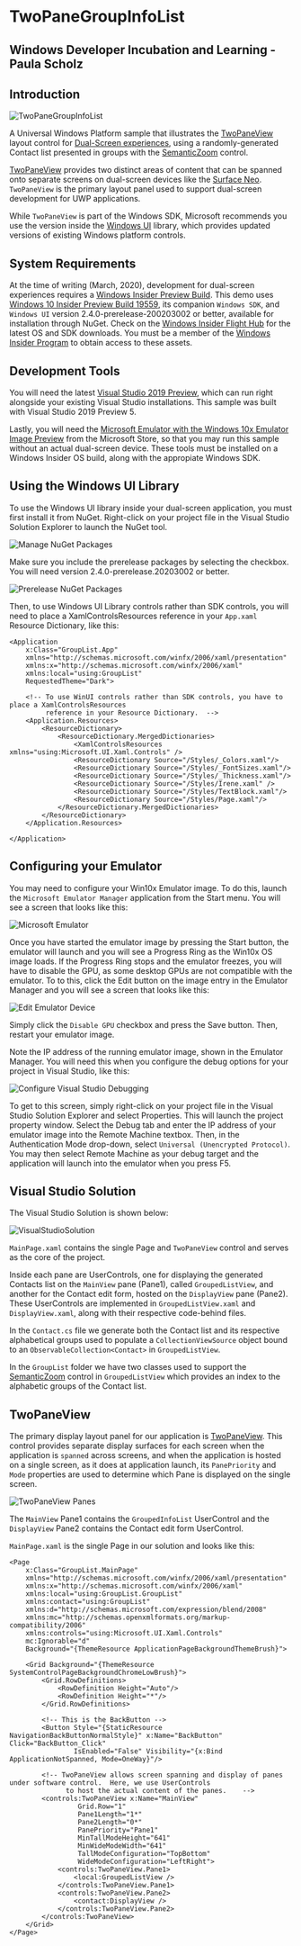 # TwoPaneGroupInfoList

## Windows Developer Incubation and Learning - Paula Scholz

## Introduction

![TwoPaneGroupInfoList](ReadmeImages/TwoPaneGroupInfoList.gif)

A Universal Windows Platform sample that illustrates the [TwoPaneView](https://docs.microsoft.com/en-us/windows/uwp/design/controls-and-patterns/two-pane-view) layout control for [Dual-Screen experiences](https://docs.microsoft.com/en-us/dual-screen/introduction), using a randomly-generated Contact list presented in groups with the [SemanticZoom](https://docs.microsoft.com/en-us/windows/uwp/design/controls-and-patterns/semantic-zoom) control.

[TwoPaneView](https://docs.microsoft.com/en-us/windows/uwp/design/controls-and-patterns/two-pane-view) provides two distinct areas of content that can be spanned onto separate screens on dual-screen devices like the [Surface Neo](https://www.microsoft.com/en-us/surface/devices/surface-neo?&OCID=AID2000022_SEM_oCeJqLSf&msclkid=41672d2d892e1554df52734a51ae580b). `TwoPaneView` is the primary layout panel used to support dual-screen development for UWP applications.

While `TwoPaneView` is part of the Windows SDK, Microsoft recommends you use the version inside the [Windows UI](https://docs.microsoft.com/en-us/uwp/toolkits/winui/) library, which provides updated versions of existing Windows platform controls.

## System Requirements

At the time of writing (March, 2020), development for dual-screen experiences requires a [Windows Insider Preview Build](https://docs.microsoft.com/en-us/windows-insider/at-home/get-started). This demo uses [Windows 10 Insider Preview Build 19559](https://blogs.windows.com/windowsexperience/2020/02/05/announcing-windows-10-insider-preview-build-19559/), its companion `Windows SDK`, and `Windows UI` version 2.4.0-prerelease-200203002 or better, available for installation through NuGet. Check on the [Windows Insider Flight Hub](https://docs.microsoft.com/en-us/windows-insider/flight-hub/) for the latest OS and SDK downloads. You must be a member of the [Windows Insider Program](https://insider.windows.com/en-us/) to obtain access to these assets.

## Development Tools

You will need the latest [Visual Studio 2019 Preview](https://visualstudio.microsoft.com/vs/preview/), which can run right alongside your existing Visual Studio installations. This sample was built with Visual Studio 2019 Preview 5.

Lastly, you will need the [Microsoft Emulator with the Windows 10x Emulator Image Preview](https://docs.microsoft.com/en-us/dual-screen/windows/get-dev-tools) from the Microsoft Store, so that you may run this sample without an actual dual-screen device. These tools must be installed on a Windows Insider OS build, along with the appropiate Windows SDK. 

## Using the Windows UI Library

To use the Windows UI library inside your dual-screen application, you must first install it from NuGet.  Right-click on your project file in the Visual Studio Solution Explorer to launch the NuGet tool.

![Manage NuGet Packages](ReadmeImages/TwoPaneNuget.png)

Make sure you include the prerelease packages by selecting the checkbox.  You will need version 2.4.0-prerelease.20203002 or better.

![Prerelease NuGet Packages](ReadmeImages/TwoPaneNuGetBrowse.png)

Then, to use Windows UI Library controls rather than SDK controls, you will need to place a XamlControlsResources reference in your `App.xaml` Resource Dictionary, like this:

```xaml
<Application
    x:Class="GroupList.App"
    xmlns="http://schemas.microsoft.com/winfx/2006/xaml/presentation"
    xmlns:x="http://schemas.microsoft.com/winfx/2006/xaml"
    xmlns:local="using:GroupList"
    RequestedTheme="Dark">

    <!-- To use WinUI controls rather than SDK controls, you have to place a XamlControlsResources
         reference in your Resource Dictionary.  -->
    <Application.Resources>
        <ResourceDictionary>
            <ResourceDictionary.MergedDictionaries>
                <XamlControlsResources xmlns="using:Microsoft.UI.Xaml.Controls" />
                <ResourceDictionary Source="/Styles/_Colors.xaml"/>
                <ResourceDictionary Source="/Styles/_FontSizes.xaml"/>
                <ResourceDictionary Source="/Styles/_Thickness.xaml"/>
                <ResourceDictionary Source="/Styles/Irene.xaml" />
                <ResourceDictionary Source="/Styles/TextBlock.xaml"/>
                <ResourceDictionary Source="/Styles/Page.xaml"/>
            </ResourceDictionary.MergedDictionaries>
        </ResourceDictionary>
    </Application.Resources>

</Application>
```
## Configuring your Emulator

You may need to configure your Win10x Emulator image.  To do this, launch the `Microsoft Emulator Manager` application from the Start menu. You will see a screen that looks like this:

![Microsoft Emulator](ReadmeImages/EmulatorManager.png)

Once you have started the emulator image by pressing the Start button, the emulator will launch and you will see a Progress Ring as the Win10x OS image loads.  If the Progress Ring stops and the emulator freezes, you will have to disable the GPU, as some desktop GPUs are not compatible with the emulator.  To to this, click the Edit button on the image entry in the Emulator Manager and you will see a screen that looks like this:

![Edit Emulator Device](ReadmeImages/ConfigureEmulator.png)

Simply click the `Disable GPU` checkbox and press the Save button.  Then, restart your emulator image.

Note the IP address of the running emulator image, shown in the Emulator Manager.  You will need this when you configure the debug options for your project in Visual Studio, like this:

![Configure Visual Studio Debugging](ReadmeImages/ConfigureDebug.png)

To get to this screen, simply right-click on your project file in the Visual Studio Solution Explorer and select Properties.  This will launch the project property window.  Select the Debug tab and enter the IP address of your emulator image into the Remote Machine textbox.  Then, in the Authentication Mode drop-down, select `Universal (Unencrypted Protocol)`.  You may then select Remote Machine as your debug target and the application will launch into the emulator when you press F5.

## Visual Studio Solution

The Visual Studio Solution is shown below:

![VisualStudioSolution](ReadmeImages/VisualStudioSolution.png)

`MainPage.xaml` contains the single Page and `TwoPaneView` control and serves as the core of the project.  

Inside each pane are UserControls, one for displaying the generated Contacts list on the `MainView` pane (Pane1), called `GroupedListView`, and another for the Contact edit form, hosted on the `DisplayView` pane (Pane2). These UserControls are implemented in `GroupedListView.xaml` and `DisplayView.xaml`, along with their respective code-behind files.

In the `Contact.cs` file we generate both the Contact list and its respective alphabetical groups used to populate a `CollectionViewSource` object bound to an `ObservableCollection<Contact>` in `GroupedListView`.

In the `GroupList` folder we have two classes used to support the [SemanticZoom](https://docs.microsoft.com/en-us/windows/uwp/design/controls-and-patterns/semantic-zoom) control in `GroupedListView` which provides an index to the alphabetic groups of the Contact list.

## TwoPaneView

The primary display layout panel for our application is [TwoPaneView](https://docs.microsoft.com/en-us/windows/uwp/design/controls-and-patterns/two-pane-view). This control provides separate display surfaces for each screen when the application is `spanned` across screens, and when the application is hosted on a single screen, as it does at application launch, its `PanePriority` and `Mode` properties are used to determine which Pane is displayed on the single screen.

![TwoPaneView Panes](ReadmeImages/TwoPaneShell.png)

The `MainView` Pane1 contains the `GroupedInfoList` UserControl and the `DisplayView` Pane2 contains the Contact edit form UserControl.

`MainPage.xaml` is the single Page in our solution and looks like this:

```xaml
<Page
    x:Class="GroupList.MainPage"
    xmlns="http://schemas.microsoft.com/winfx/2006/xaml/presentation"
    xmlns:x="http://schemas.microsoft.com/winfx/2006/xaml"
    xmlns:local="using:GroupList.GroupList"
    xmlns:contact="using:GroupList"
    xmlns:d="http://schemas.microsoft.com/expression/blend/2008"
    xmlns:mc="http://schemas.openxmlformats.org/markup-compatibility/2006"
    xmlns:controls="using:Microsoft.UI.Xaml.Controls"
    mc:Ignorable="d"
    Background="{ThemeResource ApplicationPageBackgroundThemeBrush}">

    <Grid Background="{ThemeResource SystemControlPageBackgroundChromeLowBrush}">
        <Grid.RowDefinitions>
            <RowDefinition Height="Auto"/>
            <RowDefinition Height="*"/>
        </Grid.RowDefinitions>
        
        <!-- This is the BackButton -->
        <Button Style="{StaticResource NavigationBackButtonNormalStyle}" x:Name="BackButton" Click="BackButton_Click" 
                IsEnabled="False" Visibility="{x:Bind ApplicationNotSpanned, Mode=OneWay}"/>
        
        <!-- TwoPaneView allows screen spanning and display of panes under software control.  Here, we use UserControls
              to host the actual content of the panes.    -->
        <controls:TwoPaneView x:Name="MainView"
                 Grid.Row="1"
                 Pane1Length="1*"
                 Pane2Length="0*"
                 PanePriority="Pane1"
                 MinTallModeHeight="641"
                 MinWideModeWidth="641"
                 TallModeConfiguration="TopBottom"
                 WideModeConfiguration="LeftRight">
            <controls:TwoPaneView.Pane1>
                <local:GroupedListView />
            </controls:TwoPaneView.Pane1>
            <controls:TwoPaneView.Pane2>
                <contact:DisplayView />
            </controls:TwoPaneView.Pane2>
        </controls:TwoPaneView>
    </Grid>
</Page>
```






